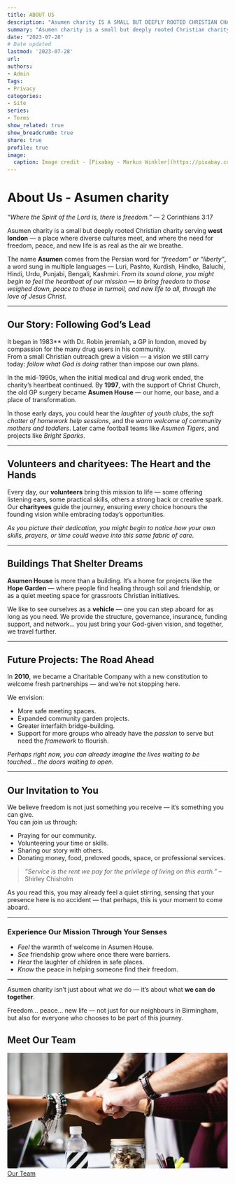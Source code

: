 ```yaml
---
title: ABOUT US
description: "Asumen charity IS A SMALL BUT DEEPLY ROOTED CHRISTIAN CHARITY."
summary: "Asumen charity is a small but deeply rooted Christian charity."
date: "2023-07-28"
# Date updated
lastmod: '2023-07-28'
url: 
authors: 
- Admin
Tags: 
- Privacy
categories: 
- Site
series: 
- Terms
show_related: true
show_breadcrumb: true
share: true
profile: true
image:
  caption: Image credit - [Pixabay - Markus Winkler](https://pixabay.com/photos/privacy-policy-dsgvo-5243225/)
---
```

# **About Us - Asumen charity** 
        
*“Where the Spirit of the Lord is, there is freedom.”* — 2 Corinthians 3:17  

Asumen charity is a small but deeply rooted Christian charity serving **west london** — a place where diverse cultures meet, and where the need for freedom, peace, and new life is as real as the air we breathe.  

The name **Asumen** comes from the Persian word for *“freedom” or “liberty”*, a word sung in multiple languages — Luri, Pashto, Kurdish, Hindko, Baluchi, Hindi, Urdu, Punjabi, Bengali, Kashmiri. *From its sound alone, you might begin to feel the heartbeat of our mission — to bring freedom to those weighed down, peace to those in turmoil, and new life to all, through the love of Jesus Christ.*        

---

## **Our Story: Following God’s Lead**
        
It began in 1983** with Dr. Robin jeremiah, a GP in london, moved by compassion for the many drug users in his community.  
From a small Christian outreach grew a vision — a vision we still carry today: *follow what God is doing* rather than impose our own plans.  
        
In the mid-1990s, when the initial medical and drug work ended, the charity’s heartbeat continued. By **1997**, with the support of Christ Church, the old GP surgery became **Asumen House** — our home, our base, and a place of transformation.
        
In those early days, you could hear the *laughter of youth clubs*, the *soft chatter of homework help sessions*, and the *warm welcome of community mothers and toddlers*. Later came football teams like *Asumen Tigers*, and projects like *Bright Sparks*.  
        
---
        
## **Volunteers and charityees: The Heart and the Hands**
        
Every day, our **volunteers** bring this mission to life — some offering listening ears, some practical skills, others a strong back or creative spark. Our **charityees** guide the journey, ensuring every choice honours the founding vision while embracing today’s opportunities.
        
*As you picture their dedication, you might begin to notice how your own skills, prayers, or time could weave into this same fabric of care.*
        
---
        
## **Buildings That Shelter Dreams**
        
**Asumen House** is more than a building. It’s a home for projects like the **Hope Garden** — where people find healing through soil and friendship, or as a quiet meeting space for grassroots Christian initiatives.  
        
We like to see ourselves as a **vehicle** — one you can step aboard for as long as you need. We provide the structure, governance, insurance, funding support, and network… you just bring your God-given vision, and together, we travel further.
        
---
        
## **Future Projects: The Road Ahead**
        
In **2010**, we became a Charitable Company with a new constitution to welcome fresh partnerships — and we’re not stopping here.  
        
We envision:
- More safe meeting spaces.
- Expanded community garden projects.  
- Greater interfaith bridge-building.  
- Support for more groups who already have the *passion* to serve but need the *framework* to flourish.  
        
*Perhaps right now, you can already imagine the lives waiting to be touched… the doors waiting to open.*
        
---
        
## **Our Invitation to You**

We believe freedom is not just something you receive — it’s something you can give.  
You can join us through:  
- Praying for our community.  
- Volunteering your time or skills.  
- Sharing our story with others.  
- Donating money, food, preloved goods, space, or professional services.  

> *“Service is the rent we pay for the privilege of living on this earth.”* – Shirley Chisholm
        
As you read this, you may already feel a quiet stirring, sensing that your presence here is no accident — that perhaps, this is your moment to come aboard.
        
---

### **Experience Our Mission Through Your Senses**
- *Feel* the warmth of welcome in Asumen House.  
- *See* friendship grow where once there were barriers.  
- *Hear* the laughter of children in safe places.  
- *Know* the peace in helping someone find their freedom.

---

Asumen charity isn’t just about what *we* do — it’s about what **we can do together**.  

Freedom… peace… new life — not just for our neighbours in Birmingham, but also for everyone who chooses to be part of this journey.

## Meet Our Team

[![Asumen charity Team](team.jpg)](/people)
[Our Team](/people)

